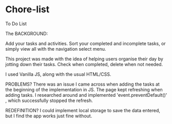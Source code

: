 # Chore-list
To Do List

The BACKGROUND:

Add your tasks and activities. Sort your completed and incomplete tasks, or simply view all with the navigation select menu. 

This project was made with the idea of helping users organise their day by jotting down their tasks. Check when completed, delete when not needed.  

I used Vanilla JS, along with the usual HTML/CSS. 

PROBLEMS?
There was an issue I came across when adding the tasks at the beginning of the implementation in JS. The page kept refreshing when adding tasks. I researched around and implemented 'event.preventDefault()' , which successfully stopped the refresh.

REDEFINITION?
I could implement local storage to save the data entered, but I find the app works just fine without. 
